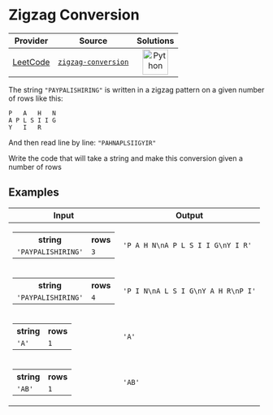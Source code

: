 # Zigzag Conversion

<!-- INFO TABLE BEGIN -->

| Provider                                        | Source                                                                 | Solutions                                                                                                                                        |
| :---------------------------------------------: | :--------------------------------------------------------------------: | :----------------------------------------------------------------------------------------------------------------------------------------------: |
| [LeetCode](../../../docs/providers/LeetCode.md) | [`zigzag-conversion`](https://leetcode.com/problems/zigzag-conversion) | [<img src="https://res.cloudinary.com/rascaltwo/image/upload/v1631924087/python_xzdlti.svg" alt="Python" title="Python" width="50" />](solve.py) |

<!-- INFO TABLE END -->

The string `"PAYPALISHIRING"` is written in a zigzag pattern on a given number of rows like this:

    P   A   H   N
    A P L S I I G
    Y   I   R

And then read line by line: `"PAHNAPLSIIGYIR"`

Write the code that will take a string and make this conversion given a number of rows

## Examples

| Input                                                                                                | Output                             |
| ---------------------------------------------------------------------------------------------------- | ---------------------------------- |
| <table><tr><th>string</th><th>rows</th></tr><tr><td>`'PAYPALISHIRING'`</td><td>`3`</td></tr></table> | `'P A H N\nA P L S I I G\nY I R'`  |
| <table><tr><th>string</th><th>rows</th></tr><tr><td>`'PAYPALISHIRING'`</td><td>`4`</td></tr></table> | `'P I N\nA L S I G\nY A H R\nP I'` |
| <table><tr><th>string</th><th>rows</th></tr><tr><td>`'A'`</td><td>`1`</td></tr></table>              | `'A'`                              |
| <table><tr><th>string</th><th>rows</th></tr><tr><td>`'AB'`</td><td>`1`</td></tr></table>             | `'AB'`                             |
